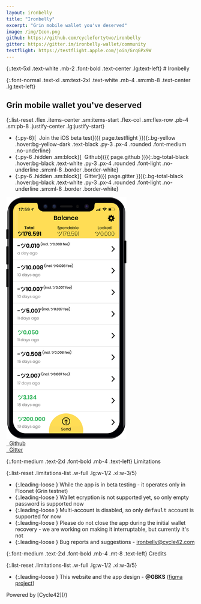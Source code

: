 ```yaml
---
layout: ironbelly
title: "Ironbelly"
excerpt: "Grin mobile wallet you've deserved"
image: /img/Icon.png
github: https://github.com/cyclefortytwo/ironbelly
gitter: https://gitter.im/ironbelly-wallet/community
testflight: https://testflight.apple.com/join/GrqGPx9W
---
```


<section class="bg-total-black" >
<div  class="flex flex-row justify-center lg:justify-between container mx-auto pl-8 pr-8 xl:pl-24 xl:pr-24 pt-10 sm:pt-20">
<div markdown="1">
{:.text-5xl .text-white .mb-2 .font-bold .text-center .lg:text-left}
# Ironbelly

{:.font-normal .text-xl .sm:text-2xl .text-white .mb-4 .sm:mb-8 .text-center .lg:text-left}
## Grin mobile wallet you've deserved

{:.list-reset .flex .items-center .sm:items-start .flex-col .sm:flex-row .pb-4 .sm:pb-8 .justify-center .lg:justify-start}
* {:.py-6}[<i class="fab fa-apple"></i>&nbsp;&nbsp;Join the iOS beta test]({{ page.testflight }}){:.bg-yellow .hover:bg-yellow-dark .text-black .py-3 .px-4 .rounded .font-medium .no-underline}
* {:.py-6 .hidden .sm:block}[<i class="fab fa-github"></i>&nbsp;&nbsp;Github]({{ page.github }}){:.bg-total-black .hover:bg-black .text-white .py-3 .px-4 .rounded .font-light .no-underline .sm:ml-8 .border .border-white}
* {:.py-6 .hidden .sm:block}[<i class="fab fa-gitter"></i>&nbsp;&nbsp;Gitter]({{ page.gitter }}){:.bg-total-black .hover:bg-black .text-white .py-3 .px-4 .rounded .font-light .no-underline .sm:ml-8 .border .border-white}
</div>
<img
  class="hidden lg:block phone"
  style="height: 645px;width: 320px;"
  src="img/ironbelly_preview.png"
/>
</div>
</section>

<section markdown="1" class="pl-8 lg:pl-24 pr-8 pt-8 pb-8 container mx-auto limitations-section">
<div class="pb-8 sm:hidden flex">
<div class="w-1/2 text-center text-2xl"><a class="text-black no-underline" href="{{ page.github }}"><i class="fab fa-github"></i>&nbsp;&nbsp;Github</a></div>
<div class="w-1/2 text-center text-2xl"><a class="text-black no-underline" href="{{ page.gitter }}"><i class="fab fa-gitter"></i>&nbsp;&nbsp;Gitter</a></div>
</div>

{:.font-medium .text-2xl .font-bold .mb-4 .text-left}
Limitations

{:.list-reset .limitations-list .w-full .lg:w-1/2 .xl:w-3/5}
* {:.leading-loose } While the app is in beta testing - it operates only in Floonet (Grin testnet)
* {:.leading-loose } Wallet ecryption is not supported yet, so only empty password is supported now
* {:.leading-loose } Multi-account is disabled, so only <tt>default</tt> account is supported for now
* {:.leading-loose } Please do not close the app during the initial wallet recovery - we are working on making it interruptable, but currently it's not
* {:.leading-loose } Bug reports and suggestions - [ironbelly@cycle42.com](mailto:ironbelly@cycle42.com)

{:.font-medium .text-2xl .font-bold .mb-4 .mt-8 .text-left}
Credits

{:.list-reset .limitations-list .w-full .lg:w-1/2 .xl:w-3/5}
* {:.leading-loose } This website and the app design - **@GBKS** ([figma project](https://www.figma.com/file/n5o6ptY5FaPS1E1KmR0Bcx/Grin-web-wallet))


</section>
<section class="flex flex-grow" ></section>
<footer markdown="1" class="text-center pt-4 pb-4 text-grey-darkest border-t border-grey sm:border-0">
Powered by [Cycle42](/)
</footer>
